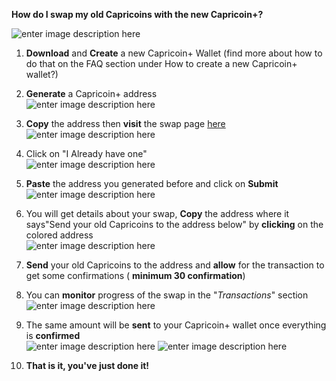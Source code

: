 
**How do I swap my old Capricoins with the new Capricoin+?**

![enter image description here](https://capricoin.org/images/guide/How_do_I_swap_my_old_Capricoins_with_the_new_Capricoin+.gif)
  

1. **Download** and **Create** a new Capricoin+ Wallet (find more about how to do that on the FAQ section under How to create a new Capricoin+ wallet?)

2. **Generate** a Capricoin+ address             
![enter image description here](https://capricoin.org/images/guide/recieve-screen.png)

3. **Copy** the address then **visit** the swap page [here](https://capricoin.org/upgrade)           
![enter image description here](https://capricoin.org/images/guide/copy-address.png)
4. Click on "I Already have one"              
![enter image description here](https://capricoin.org/images/guide/I-already-have-an-address.png)

5.  **Paste** the address you generated before and click on **Submit**                 
![enter image description here](https://capricoin.org/images/guide/submit-swap.png)

6. You will get details about your swap, **Copy** the address where it says"Send your old Capricoins to the address below" by **clicking** on the colored address                 
![enter image description here](https://capricoin.org/images/guide/copy-destination.png)

7. **Send** your old Capricoins to the address and **allow** for the transaction to get some confirmations ( **minimum 30 confirmation**)

8. You can **monitor** progress of the swap in the "*Transactions*" section                   
![enter image description here](https://capricoin.org/images/guide/transactions-status.png)

9. The same amount will be **sent** to your Capricoin+ wallet once everything is **confirmed**                  
![enter image description here](https://capricoin.org/images/guide/complete.png) 
![enter image description here](https://capricoin.org/images/guide/complete-insight.png)

10. **That is it, you've just done it!** 
